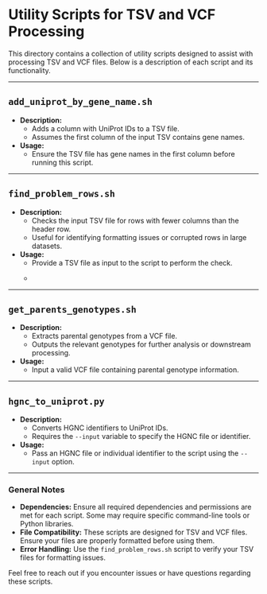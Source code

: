 # Utility Scripts for TSV and VCF Processing

This directory contains a collection of utility scripts designed to assist with processing TSV and VCF files. Below is a description of each script and its functionality.

---

## `add_uniprot_by_gene_name.sh`
- **Description:** 
  - Adds a column with UniProt IDs to a TSV file.
  - Assumes the first column of the input TSV contains gene names.
- **Usage:**
  - Ensure the TSV file has gene names in the first column before running this script.

---

## `find_problem_rows.sh`
- **Description:** 
  - Checks the input TSV file for rows with fewer columns than the header row.
  - Useful for identifying formatting issues or corrupted rows in large datasets.
- **Usage:**
  - Provide a TSV file as input to the script to perform the check.
  - ```bash bash add_uniprot_by_gene_name.sh <path_to_input_file.tsv>
---

## `get_parents_genotypes.sh`
- **Description:** 
  - Extracts parental genotypes from a VCF file.
  - Outputs the relevant genotypes for further analysis or downstream processing.
- **Usage:**
  - Input a valid VCF file containing parental genotype information.

---

## `hgnc_to_uniprot.py`
- **Description:** 
  - Converts HGNC identifiers to UniProt IDs.
  - Requires the `--input` variable to specify the HGNC file or identifier.
- **Usage:**
  - Pass an HGNC file or individual identifier to the script using the `--input` option.

---

### General Notes
- **Dependencies:** Ensure all required dependencies and permissions are met for each script. Some may require specific command-line tools or Python libraries.
- **File Compatibility:** These scripts are designed for TSV and VCF files. Ensure your files are properly formatted before using them.
- **Error Handling:** Use the `find_problem_rows.sh` script to verify your TSV files for formatting issues.

Feel free to reach out if you encounter issues or have questions regarding these scripts.
